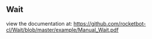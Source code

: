 ## Wait

 view the documentation at: https://github.com/rocketbot-cl/Wait/blob/master/example/Manual_Wait.pdf